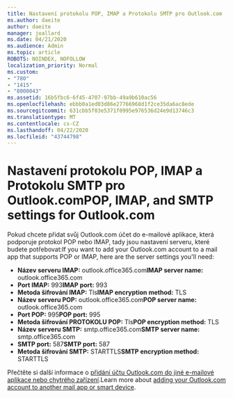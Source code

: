 ```yaml
---
title: Nastavení protokolu POP, IMAP a Protokolu SMTP pro Outlook.com
ms.author: daeite
author: daeite
manager: joallard
ms.date: 04/21/2020
ms.audience: Admin
ms.topic: article
ROBOTS: NOINDEX, NOFOLLOW
localization_priority: Normal
ms.custom:
- "780"
- "1415"
- "8000043"
ms.assetid: 16b5fbc6-6f45-4707-97bb-49a9b610ac56
ms.openlocfilehash: ebbb0a1ed03d86e27766968d1f2ce35da6ac8ede
ms.sourcegitcommit: 631cbb5f03e5371f0995e976536d24e9d13746c3
ms.translationtype: MT
ms.contentlocale: cs-CZ
ms.lasthandoff: 04/22/2020
ms.locfileid: "43744798"
---
```

# <a name="pop-imap-and-smtp-settings-for-outlookcom"></a><span data-ttu-id="c99fe-102">Nastavení protokolu POP, IMAP a Protokolu SMTP pro Outlook.com</span><span class="sxs-lookup"><span data-stu-id="c99fe-102">POP, IMAP, and SMTP settings for Outlook.com</span></span>

<span data-ttu-id="c99fe-103">Pokud chcete přidat svůj Outlook.com účet do e-mailové aplikace, která podporuje protokol POP nebo IMAP, tady jsou nastavení serveru, které budete potřebovat:</span><span class="sxs-lookup"><span data-stu-id="c99fe-103">If you want to add your Outlook.com account to a mail app that supports POP or IMAP, here are the server settings you'll need:</span></span>
  
- <span data-ttu-id="c99fe-104">**Název serveru IMAP:** outlook.office365.com</span><span class="sxs-lookup"><span data-stu-id="c99fe-104">**IMAP server name:** outlook.office365.com</span></span>
- <span data-ttu-id="c99fe-105">**Port IMAP:** 993</span><span class="sxs-lookup"><span data-stu-id="c99fe-105">**IMAP port:** 993</span></span>
- <span data-ttu-id="c99fe-106">**Metoda šifrování IMAP:** Tls</span><span class="sxs-lookup"><span data-stu-id="c99fe-106">**IMAP encryption method:** TLS</span></span>
- <span data-ttu-id="c99fe-107">**Název serveru POP:** outlook.office365.com</span><span class="sxs-lookup"><span data-stu-id="c99fe-107">**POP server name:** outlook.office365.com</span></span>  
- <span data-ttu-id="c99fe-108">**Port POP:** 995</span><span class="sxs-lookup"><span data-stu-id="c99fe-108">**POP port:** 995</span></span>  
- <span data-ttu-id="c99fe-109">**Metoda šifrování PROTOKOLU POP:** Tls</span><span class="sxs-lookup"><span data-stu-id="c99fe-109">**POP encryption method:** TLS</span></span>  
- <span data-ttu-id="c99fe-110">**Název serveru SMTP:** smtp.office365.com</span><span class="sxs-lookup"><span data-stu-id="c99fe-110">**SMTP server name:** smtp.office365.com</span></span>
- <span data-ttu-id="c99fe-111">**SMTP port:** 587</span><span class="sxs-lookup"><span data-stu-id="c99fe-111">**SMTP port:** 587</span></span>
- <span data-ttu-id="c99fe-112">**Metoda šifrování SMTP:** STARTTLS</span><span class="sxs-lookup"><span data-stu-id="c99fe-112">**SMTP encryption method:** STARTTLS</span></span>

<span data-ttu-id="c99fe-113">Přečtěte si další informace o [přidání účtu Outlook.com do jiné e-mailové aplikace nebo chytrého zařízení](https://support.office.com/article/73f3b178-0009-41ae-aab1-87b80fa94970?wt.mc_id=Office_Outlook_com_Alchemy).</span><span class="sxs-lookup"><span data-stu-id="c99fe-113">Learn more about [adding your Outlook.com account to another mail app or smart device](https://support.office.com/article/73f3b178-0009-41ae-aab1-87b80fa94970?wt.mc_id=Office_Outlook_com_Alchemy).</span></span>